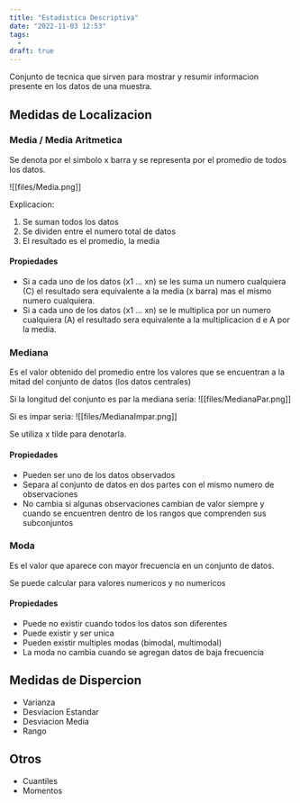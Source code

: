 ```yaml
---
title: "Estadistica Descriptiva"
date: "2022-11-03 12:53"
tags: 
  - 
draft: true
---
```

Conjunto de tecnica que sirven para mostrar y resumir informacion presente en los datos de una muestra.

## Medidas de Localizacion
### Media / Media Aritmetica
Se denota por el simbolo x barra y se representa por el promedio de todos los datos.

![[files/Media.png]]

Explicacion:
1. Se suman todos los datos
2. Se dividen entre el numero total de datos
3. El resultado es el promedio, la media

#### Propiedades
- Si a cada uno de los datos (x1 ... xn) se les suma un numero cualquiera (C) el resultado sera equivalente a la media (x barra) mas el mismo numero cualquiera.
- Si a cada uno de los datos (x1 ... xn) se le multiplica por un numero cualquiera (A) el resultado sera equivalente a la multiplicacion d e A por la media.

### Mediana
Es el valor obtenido del promedio entre los valores que se encuentran a la mitad del conjunto de datos (los datos centrales)

Si la longitud del conjunto es par la mediana seria:
![[files/MedianaPar.png]]

Si es impar seria:
![[files/MedianaImpar.png]]

Se utiliza x tilde para denotarla.

#### Propiedades
- Pueden ser uno de los datos observados
- Separa al conjunto de datos en dos partes con el mismo numero de observaciones
- No cambia si algunas observaciones cambian de valor siempre y cuando se encuentren dentro de los rangos que comprenden sus subconjuntos
### Moda
Es el valor que aparece con mayor frecuencia en un conjunto de datos.

Se puede calcular para valores numericos y no numericos

#### Propiedades
- Puede no existir cuando todos los datos son diferentes
- Puede existir y ser unica
- Pueden existir multiples modas (bimodal, multimodal)
- La moda no cambia cuando se agregan datos de baja frecuencia

## Medidas de Dispercion
- Varianza
- Desviacion Estandar
- Desviacion Media
- Rango

## Otros
- Cuantiles
- Momentos
